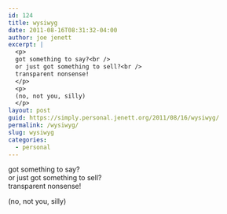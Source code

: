 ```yaml
---
id: 124
title: wysiwyg
date: 2011-08-16T08:31:32-04:00
author: joe jenett
excerpt: |
  <p>
  got something to say?<br />
  or just got something to sell?<br />
  transparent nonsense!
  </p>
  <p>
  (no, not you, silly)
  </p>
layout: post
guid: https://simply.personal.jenett.org/2011/08/16/wysiwyg/
permalink: /wysiwyg/
slug: wysiwyg
categories:
  - personal
---
```

got something to say?  
or just got something to sell?  
transparent nonsense! 

(no, not you, silly)